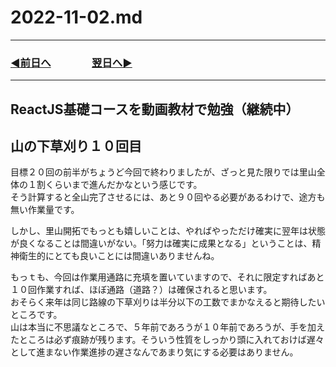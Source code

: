# 2022-11-02.md
  
---
### [◀️前日へ](https://github.com/yuasys/chatty-journal/blob/main/2022/11/2022-11-01.md)&emsp;&emsp;&emsp;&emsp;[翌日へ▶️](https://github.com/yuasys/chatty-journal/blob/main/2022/11/2022-11-03.md)
---  
## ReactJS基礎コースを動画教材で勉強（継続中）
  
## 山の下草刈り１０回目
目標２０回の前半がちょうど今回で終わりましたが、ざっと見た限りでは里山全体の１割くらいまで進んだかなという感じです。  
そう計算すると全山完了させるには、あと９０回やる必要があるわけで、途方も無い作業量です。  

しかし、里山開拓でもっとも嬉しいことは、やればやっただけ確実に翌年は状態が良くなることは間違いがない。「努力は確実に成果となる」ということは、精神衛生的にとても良いことには間違いありませんね。  

もっｔも、今回は作業用通路に充填を置いていますので、それに限定すればあと１０回作業すれば、ほぼ通路（道路？）は確保されると思います。  
おそらく来年は同じ路線の下草刈りは半分以下の工数でまかなえると期待したいところです。  
山は本当に不思議なところで、５年前であろうが１０年前であろうが、手を加えたところは必ず痕跡が残ります。そういう性質をしっかり頭に入れておけば遅々として進まない作業進捗の遅さなんであまり気にする必要はありません。
